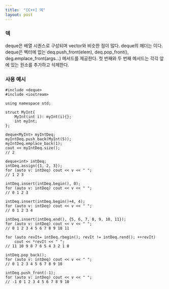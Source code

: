 ```yaml
---
title:  "[C++] 덱"
layout: post
---
```


### 덱

deque은 배열 시퀀스로 구성되며 vector와 비슷한 점이 많다. deque의 헤더는
<deque>이다. deque은 벡터에 없는 deq.push_front(elem), deq.pop_front(), deg.emplace_front(args…) 메서드를 제공한다. 첫 번째와 두 번째 메서드는 각각 앞에 있는 원소를 추가하고 삭제한다.


### 사용 예시

```
#include <deque>
#include <iostream>

using namespace std;

struct MyInt{
    MyInt(int i): myInt(i){};
    int myInt;
};

deque<MyInt> myIntDeq;
myIntDeq.push_back(MyInt(5));
myIntDeq.emplace_back(1);
cout << myIntDeq.size();
// 2

deque<int> intDeq;
intDeq.assign({1, 2, 3});
for (auto v: intDeq) cout << v << " ";
// 1 2 3

intDeq.insert(intDeq.begin(), 0);
for (auto v: intDeq) cout << v << " ";
// 0 1 2 3

intDeq.insert(intDeq.begin()+4, 4);
for (auto v: intDeq) cout << v << " ";
// 0 1 2 3 4

intDeq.insert(intDeq.end(), {5, 6, 7, 8, 9, 10, 11});
for (auto v: intDeq) cout << v << " ";
// 0 1 2 3 4 5 6 7 8 9 10 11

for (auto revIt= intDeq.rbegin(); revIt != intDeq.rend(); ++revIt)
    cout << *revIt << " ";
// 11 10 9 8 7 6 5 4 3 2 1 0

intDeq.pop_back();
for (auto v: intDeq) cout << v << " ";
// 0 1 2 3 4 5 6 7 8 9 10

intDeq.push_front(-1);
for (auto v: intDeq) cout << v << " ";
// -1 0 1 2 3 4 5 6 7 8 9 10


```